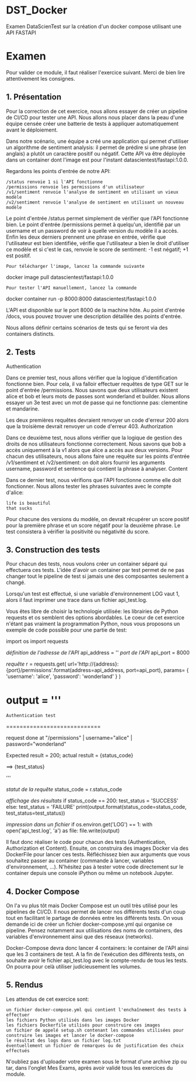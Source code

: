 # DST_Docker
Examen DataScienTest sur la création d'un docker compose utilisant une API FASTAPI

# Examen
Pour valider ce module, il faut réaliser l'exercice suivant. Merci de bien lire attentivement les consignes.

## 1. Présentation

Pour la correction de cet exercice, nous allons essayer de créer un pipeline de CI/CD pour tester une API. Nous allons nous placer dans la peau d'une équipe censée créer une batterie de tests à appliquer automatiquement avant le déploiement.

Dans notre scénario, une équipe a créé une application qui permet d'utiliser un algorithme de sentiment analysis: il permet de prédire si une phrase (en anglais) a plutôt un caractère positif ou négatif. Cette API va être déployée dans un container dont l'image est pour l'instant datascientest/fastapi:1.0.0.

Regardons les points d'entrée de notre API:

    /status renvoie 1 si l'API fonctionne
    /permissions renvoie les permissions d'un utilisateur
    /v1/sentiment renvoie l'analyse de sentiment en utilisant un vieux modèle
    /v2/sentiment renvoie l'analyse de sentiment en utilisant un nouveau modèle

Le point d'entrée /status permet simplement de vérifier que l'API fonctionne bien. Le point d'entrée /permissions permet à quelqu'un, identifié par un username et un password de voir à quelle version du modèle il a accès. Enfin les deux derniers prennent une phrase en entrée, vérifie que l'utilisateur est bien identifiée, vérifie que l'utilisateur a bien le droit d'utiliser ce modèle et si c'est le cas, renvoie le score de sentiment: -1 est négatif; +1 est positif.

    Pour télécharger l'image, lancez la commande suivante

docker image pull datascientest/fastapi:1.0.0

    Pour tester l'API manuellement, lancez la commande

docker container run -p 8000:8000 datascientest/fastapi:1.0.0

L'API est disponible sur le port 8000 de la machine hôte. Au point d'entrée /docs, vous pouvez trouver une description détaillée des points d'entrée.

Nous allons définir certains scénarios de tests qui se feront via des containers distincts.

## 2. Tests
Authentication

Dans ce premier test, nous allons vérifier que la logique d'identification fonctionne bien. Pour cela, il va falloir effectuer requêtes de type GET sur le point d'entrée /permissions. Nous savons que deux utilisateurs existent alice et bob et leurs mots de passes sont wonderland et builder. Nous allons essayer un 3e test avec un mot de passe qui ne fonctionne pas: clementine et mandarine.

Les deux premières requêtes devraient renvoyer un code d'erreur 200 alors que la troisième devrait renvoyer un code d'erreur 403.
Authorization

Dans ce deuxième test, nous allons vérifier que la logique de gestion des droits de nos utilisateurs fonctionne correctement. Nous savons que bob a accès uniquement à la v1 alors que alice a accès aux deux versions. Pour chacun des utilisateurs, nous allons faire une requête sur les points d'entrée /v1/sentiment et /v2/sentiment: on doit alors fournir les arguments username, password et sentence qui contient la phrase à analyser.
Content

Dans ce dernier test, nous vérifions que l'API fonctionne comme elle doit fonctionner. Nous allons tester les phrases suivantes avec le compte d'alice:

    life is beautiful
    that sucks

Pour chacune des versions du modèle, on devrait récupérer un score positif pour la première phrase et un score négatif pour la deuxième phrase. Le test consistera à vérifier la positivité ou négativité du score.

## 3. Construction des tests

Pour chacun des tests, nous voulons créer un container séparé qui effectuera ces tests. L'idée d'avoir un container par test permet de ne pas changer tout le pipeline de test si jamais une des composantes seulement a changé.

Lorsqu'un test est effectué, si une variable d'environnement LOG vaut 1, alors il faut imprimer une trace dans un fichier api_test.log.

Vous êtes libre de choisir la technologie utilisée: les librairies de Python requests et os semblent des options abordables. Le coeur de cet exercice n'étant pas vraiment la programmation Python, nous vous proposons un exemple de code possible pour une partie de test:

import os
import requests

*définition de l'adresse de l'API*
api_address = ''
*port de l'API*
api_port = 8000

*requête*
r = requests.get(
    url='http://{address}:{port}/permissions'.format(address=api_address, port=api_port),
    params= {
        'username': 'alice',
        'password': 'wonderland'
    }
)

output = '''
============================
    Authentication test
============================

request done at "/permissions"
| username="alice"
| password="wonderland"

Expected result = 200; 
actual restult = {status_code}

==>  {test_status}

'''


*statut de la requête*
status_code = r.status_code

*affichage des résultats*
if status_code == 200:
    test_status = 'SUCCESS'
else:
    test_status = 'FAILURE'
print(output.format(status_code=status_code, test_status=test_status))

*impression dans un fichier*
if os.environ.get('LOG') == 1:
    with open('api_test.log', 'a') as file:
        file.write(output)

Il faut donc réaliser le code pour chacun des tests (Authentication, Authorization et Content). Ensuite, on construira des images Docker via des DockerFile pour lancer ces tests. Réfléchissez bien aux arguments que vous souhaitez passer au container (commande à lancer, variables d'environnement, ...). N'hésitez pas à tester votre code directement sur le container depuis une console iPython ou même un notebook Jupyter.

## 4. Docker Compose

On l'a vu plus tôt mais Docker Compose est un outil très utilisé pour les pipelines de CI/CD. Il nous permet de lancer nos différents tests d'un coup tout en facilitant le partage de données entre les différents tests. On vous demande ici de créer un fichier docker-compose.yml qui organise ce pipeline. Pensez notamment aux utilisations des noms de containers, des variables d'environnement ainsi que des réseaux (networks).

Docker-Compose devra donc lancer 4 containers: le container de l'API ainsi que les 3 containers de test. A la fin de l'exécution des différents tests, on souhaite avoir le fichier api_test.log avec le compte-rendu de tous les tests. On pourra pour celà utiliser judicieusement les volumes.

## 5. Rendus

Les attendus de cet exercice sont:

    un fichier docker-compose.yml qui contient l'enchaînement des tests à effectuer
    les fichiers Python utilisés dans les images Docker
    les fichiers Dockerfile utilisés pour construire ces images
    un fichier de appelé setup.sh contenant les commandes utilisées pour construire les images et lancer le docker-compose
    le résultat des logs dans un fichier log.txt
    éventuellement un fichier de remarques ou de justification des choix effectués

N'oubliez pas d'uploader votre examen sous le format d'une archive zip ou tar, dans l'onglet Mes Exams, après avoir validé tous les exercices du module.
